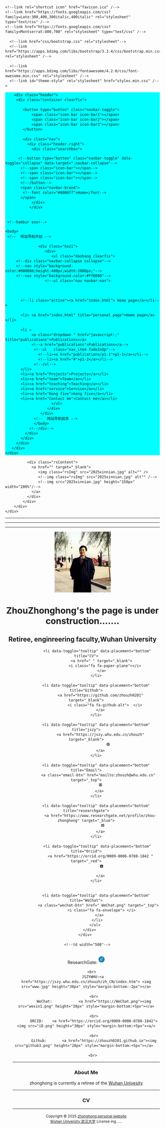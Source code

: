 <html>
<head>
  
  <meta charset="utf-8" />
  <meta name="author" content="persinal website"/>
  <meta name="viewport" content="width=device-width, initial-scale=1.0,maximum-scale=1, user-scalable=no" />
  <meta name="google-site-verification" content="4aUJl2I7hcddtjYkcxpnrotZMt3zwgFPboCdEiZsUc0" />
  <!--meta name="keywords" content= "zhouzhonghong","周忠红","WHU","Wuhan University","武汉大学","personal homepage"/-->
    <!--轮播图样式以及设置-->
    <link href="js/royalslider/css/royalslider.css" rel="stylesheet">
    <script src="js/jquery.min.js"></script>
    <script src="js/royalslider/js/jquery.royalslider.min.js"></script>
    <!--轮播图样式以及设置结束-->
     <script src="js/index.js"></script>
    <script src="js/swiper-bundle.min.js"></script>
    <script src="js/main.js"></script>
     <link href="css/swiper-bundle.min.css" rel="stylesheet">
    <link href="css/main.css?version=0.0.1" rel="stylesheet">
    <link href="css/moblie.css?version=0.0.1" rel="stylesheet">
     <!--Announced by Visual SiteBuilder 9-->
   <link rel="stylesheet" type="text/css" href="_sitegray/_sitegray_d.css" />
   <script language="javascript" src="_sitegray/_sitegray.js"></script>
   <!-- CustomerNO:7765626265723230747f475750515742000300014351 -->
   <link rel="stylesheet" type="text/css" href="index.vsb.css" />
   <script type="text/javascript" src="/system/resource/js/counter.js"></script>
   <script type="text/javascript">_jsq_(1001,'/index.jsp',-1,1852176512)</script>
 
    <!--link rel="shortcut icon" href="favicon.ico" /-->
    <!--link href="https://fonts.googleapis.com/css?family=Lato:300,400,300italic,400italic" rel="stylesheet" type="text/css" /-->
    <!--link href="https://fonts.googleapis.com/css?family=Montserrat:400,700" rel="stylesheet" type="text/css" /-->

      <!--link href="css/bootstrap.css" rel="stylesheet"-->
      <!--link href="https://apps.bdimg.com/libs/bootstrap/3.3.4/css/bootstrap.min.css" rel="stylesheet" /-->

      <!--link href="https://apps.bdimg.com/libs/fontawesome/4.2.0/css/font-awesome.min.css" rel="stylesheet" /-->
      <!--link id="theme-style" rel="stylesheet" href="styles.min.css" /-->


 
 <title>zhouzhonghong —— Wuhan University</title>

  <!--link href="static/bootstrap/css/bootstrap.css" rel="stylesheet" /-->
  <!--link href="static/xin.css" rel="stylesheet" /-->

 <!--ink rel="stylesheet" href="../static/pixyll.css" type="text/css" /-->


<!--body--> 
 <!-- ******HEADER****** --> 

 <!--title>home page</title-->

  <!--link href="../static/bootstrap/css/bootstrap.css" rel="stylesheet" /-->
  <!--link href="../static/xin.css" rel="stylesheet" /-->

</head>  
<body>
 <nav class="navbar navbar-inverse navbar-fixed-top">
   <nav style="background-color:#00ffff;">
     <div class="container">
      <div class="navbar-header">
        <!--nav style="background-color:#00ff7f;height:50px;"-->
        <!--hamburline star-->

        <div class="header">
         <div class="container clearfix">

            <button type="button" class="navbar-toggle">
                <span class="icon-bar icon-bar1"></span>
                <span class="icon-bar icon-bar2"></span>
                <span class="icon-bar icon-bar3"></span>
            </button>

            <div class="nav">
              <div class="header-right">
                <div class="searchbox">

<script language="javascript" src="/system/resource/js/base64.js"></script><script language="javascript" src="/system/resource/js/jquery/jquery-latest.min.js"></script><script language="javascript" src="/system/resource/vue/vue.js"></script><script language="javascript" src="/system/resource/vue/bluebird.min.js"></script><script language="javascript" src="/system/resource/vue/axios.js"></script><script language="javascript" src="/system/resource/vue/polyfill.js"></script><script language="javascript" src="/system/resource/vue/token.js"></script><LINK href="/system/resource/vue/static/element/index.css" type="text/css" rel="stylesheet"><script language="javascript" src="/system/resource/vue/static/element/index.js"></script><script language="javascript" src="/system/resource/vue/static/public.js"></script>
<style>
   #appu1 .qwss{
        height: 30px;
        font-size: 12px;
        min-width: 190px;
        max-width: 600px;
        width: 60%;
        margin-top: -15px;
        outline: none;
        padding-left: 10px;
        border-radius: 2px;
        border: 1px solid #e4e7ed;}
    #appu1 .tj{
        padding-left: 6px;
        letter-spacing: 5px;
        color: white;
        min-width: 53px;
        max-width: 150px;
        height: 32px;
        border: 0;
        border-radius: 2px;
        background-color: #1890ff;
        position: relative;
        top: 1px;
        width: 20%;
        margin-top: -15px;}
</style>  

<div id="divu1"></div>           
      
          <!--button type="button" class="navbar-toggle" data-toggle="collapse" data-target=".navbar-collapse"-->
           <!--span class="icon-bar"></span-->
           <!--span class="icon-bar"></span-->
           <!--span class="icon-bar"></span-->
           <!--/button--> 
           <span class="navbar-brand">
            <!--font color="#0000ff">Home</font-->
           </span>
                </div>
               </div>

                
     <!--hambur over-->

                
    

     
<!--head-->  
  
   <!--title>二级菜单</title-->
 <!--style-->
  
    
   <!--/style-->
  <!--/head-->   
    <body>
     <!--  网站导航开始 -->
    
                   <div class="hezi">
                      <div>
                         <ul class="daohang clearfix">
         <!--div class="navbar-collapse collapse"-->
         <!--nav style="background-color:#000000;height:400px;width:2000px;"-->
         <!--nav style="background-color:#ff0000"-->
                      <!--ul class="nav navbar-nav">

                        
                       
           <!--li class="active"><a href="index.html"> Home page</a></li-->
           
           <li> <a href="index.html" title="personal page">Home page</a></li>
           
           <li > 
                <a class="dropdown " href="javascript:;" title="publications">Publications</a>         
                <!--a href="publications">Publications</a-->
                 <!--ul   class="nav_item fadeInUp"-->
                   <!--li><a href="publications/p1-1">p1-1</a></li-->
                   <!--li><a href="#">p1-2</a></li-->
                 <!--/ul-->
           </li>
           <li><a href="Projects">Projects</a></li>
           <li><a href="team">Team</a></li>
           <li><a href="teaching">Teaching</a></li>
           <li><a href="service">Service</a></li>
           <li><a href="Kong five">kong five</a></li>
           <li><a href="Contact me">Contact me</a></li>
                         </ul> 
                       </div>
                    </div>
                 <!--  网站导航结束 -->
                 </body> 
               <!--/div-->   
             </div>  
           </div>
         </div>
       </div>   
    </div>  
  </nav> 
</nav>   
 
<!--/body-->
<body>
 <!--网站轮播-->
    <div class="banner">
        <div class="sliderContainer fullWidth clearfix">
            <div id="full-width-slider" class="royalSlider heroSlider rsMinW">
               
              <div class="rsContent">
                <a href="" target="_blank">
                   <img class="rsImg" src="2025xinnian.jpg" alt="" />
                   <!--img class="rsImg" src="2025xinnian.jpg" alt"" /-->
                   <!--img src="2025xinnian.jpg" height="150px" width="200%"/-->
                </a>
              </div>
            </div>
        </div>
    </div>
  <!--网站轮播结束-->
   <!--/nav--> 
 <!--/nav--> 
</body>

<hr noshade="">

<hr noshade="">

<hr noshade="">

<body>  
  <header class="header">
     <div class="container"> 
        <img class="profile-image img-responsive pull-left" src="xiaohong2.png" alt="ZhouZhonghong">
         <br>
        <div class="profile-content pull-center">   
          <div class="profile-content pull-center" align="center">  
          <h1 class="name">ZhouZhonghong's the page is under construction.......  </h1>  
          <h2 class="desc"> Retiree, enginreering faculty,Wuhan University</h2>
            <ul class="social list-inline">   
              
              <li data-toggle="tooltip" data-placement="bottom" title="CV">
                  <a href=" " target="_blank">
                     <i class="fa fa-paper-plane"></i>
                  </a>
             </li>
              
             <li data-toggle="tooltip" data-placement="bottom" title="Github">
                 <a href="https://github.com/zhouzh0201" target="_blank">
                     <i class="fa fa-github-alt">  </i>
                 </a>
             </li>
              
             <li data-toggle="tooltip" data-placement="bottom" title="jszy">
                 <a href="https://jszy.whu.edu.cn/zhouzh" target="_blank">
                        🟢
                 </a>
             </li>
              
             <li data-toggle="tooltip" data-placement="bottom" title="Email">
               <a class="email-btn" href="mailto:zhouzh@whu.edu.cn" target="_top">
                  🟥 
                </a>
             </li>
             
             <li data-toggle="tooltip" data-placement="bottom" title="researchgate">
                 <a href="https://www.researchgate.net/profile/zhou-zhonghong" target="_blue">
                    🟦 
                 </a>
             </li>
             
              <li data-toggle="tooltip" data-placement="bottom" title="Orcid">
                 <a href="https://orcid.org/0009-0006-0788-1842 " target="_red">
                  🅱️

                 </a>
             </li>
                
             
             <li data-toggle="tooltip" data-placement="bottom" title="WeChat">
               <a class="wechat-btn" href=" WeChat.png" target="_top">
                  <i class="fa fa-envelope"> </i>
                </a>
              </li>
            </ul>
        </div> 
     </div>  
  
     <!--td width="500"-->
      
<div>
         <br>
          ResearchGate:  <a href="https://researchgate.net/profile/zhou-zhonghong"><img src="RG.png" height="20px" style="margin-bottom:+5px"> </a>
        
         <br>
          JSZYWHU:<a href="https://jszy.whu.edu.cn/zhouzh/zh_CN/index.htm"> <img src="www.jpg" height="30px" style="margin-bottom:-2px"></a>
           
           <br>
           WeChat:            <a href="https://WeChat.png"><img src="wexin1.png" height="20px" style="margin-bottom:+5px"></a>
            
           <br>
           ORCID:    <a href="https://orcid.org/0009-0006-0788-1842"> <img src="iD.png" height="30px" style="margin-bottom:+5px"><a/>
           
           <br>
           Github:       <a href="https://zhouzh0201.github.io"><img src="github3.png" height="20px" style="margin-bottom:+5px"></a>  
          
          <br>
 
<hr noshade="">

 <div class="profile-content pull-center" align="center">  
<p>
<h3>About Me</h3>   
zhonghong is currently a retiree of the <a href="https://whu.edu.cn/">Wuhan Univesity</a>
<p/> 
      
<hr noshade="">

<h3> CV</h3>

 <!--/div--> 
 
 <hr noshade="">
 
<div align="center">
      <small>Copyright &copy 2025 <a href="https://zhouzh0201.github.io/">zhonghong personal website</a></small>
      <br>
      <small><a href="https://www.whu.edu.cn/">Wuhan University 武汉大学</a></small>
      <small>License ing......</small>
</div> 
<script src="static/jquery.js"></script>
<script src="static/bootstrap/js/bootstrap.js"></script>

<!--/html-->   
 
